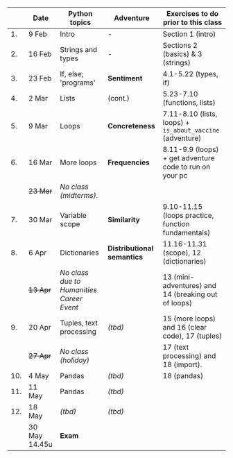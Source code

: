 |  | Date | 	Python topics   |	Adventure |	Exercises to do prior to this class
| --- | --- | --- | --- | --- |
|1. | 9 Feb | Intro |	- |	Section 1 (intro)
|2. | 16 Feb |	Strings and types |	- |	Sections 2 (basics) & 3 (strings)
|3. | 23 Feb |	If, else; 'programs'  |	**Sentiment**  |	4.1-5.22 (types, if)
|4. | 2 Mar   |   Lists |	(cont.)  | 5.23-7.10 (functions, lists)
|5. | 9 Mar |	Loops |	**Concreteness** 	| 7.11-8.10 (lists, loops) + `is_about_vaccine` (adventure)
|6. | 16 Mar |	More loops  |  **Frequencies**	  |	 8.11-9.9 (loops) + get adventure code to run on your pc
|   | ~~23 Mar~~  |  _No class (midterms)._ |   |
|7. | 30 Mar |  Variable scope  |	**Similarity** | 9.10-11.15 (loops practice, function fundamentals)
|8. | 6 Apr |	Dictionaries |	**Distributional semantics**   |	11.16-11.31 (scope), 12 (dictionaries)
|   | ~~13 Apr~~ |	_No class due to Humanities Career Event_  |  |   13 (mini-adventures) and 14 (breaking out of loops)
|9. | 20 Apr |	Tuples, text processing |	_(tbd)_  |	15 (more loops) and 16 (clear code), 17 (tuples)
|  | ~~27 Apr~~ |	_No class (holiday)_	|	  |  17 (text processing) and 18 (import).
|10. | 4 May |	Pandas 	|  _(tbd)_   | 	18 (pandas)
|11. | 11 May |	Pandas 	|  _(tbd)_  |	
|12. | 18 May |  _(tbd)_	   	|   _(tbd)_  |	
|    |30 May 14.45u  |  	**Exam**   |   |

